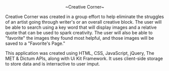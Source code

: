 <center>~Creative Corner~</center>

Creative Corner was created in a group effort to help eliminate the struggles of an artist going through writer's or an overall creative block. The user will be able to search using a key word that will display images and a relative quote that can be used to spark creativity. The user will also be able to "favorite" the images they found most helpful, and those images will be saved to a "Favorite's Page."


This application was created using HTML, CSS, JavaScript, jQuery, The MET & Dictum APIs, along with Ui Kit Framework. It uses client-side storage to store data and is interractive to user imput.
